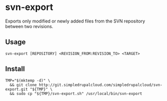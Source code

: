 svn-export
==========

Exports only modified or newly added files from the SVN repository between two revisions.

Usage
-----

    svn-export [REPOSITORY] <REVISION_FROM:REVISION_TO> <TARGET>

Install
-------

    TMP="$(mktemp -d)" \
      && git clone http://git.simpledrupalcloud.com/simpledrupalcloud/svn-export.git "${TMP}" \
      && sudo cp "${TMP}/svn-export.sh" /usr/local/bin/svn-export
